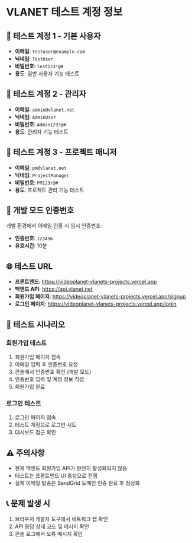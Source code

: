 # VLANET 테스트 계정 정보

## 📧 테스트 계정 1 - 기본 사용자
- **이메일**: `testuser@example.com`
- **닉네임**: `TestUser`
- **비밀번호**: `Test123!@#`
- **용도**: 일반 사용자 기능 테스트

## 📧 테스트 계정 2 - 관리자
- **이메일**: `admin@vlanet.net`
- **닉네임**: `AdminUser`
- **비밀번호**: `Admin123!@#`
- **용도**: 관리자 기능 테스트

## 📧 테스트 계정 3 - 프로젝트 매니저
- **이메일**: `pm@vlanet.net`
- **닉네임**: `ProjectManager`
- **비밀번호**: `PM123!@#`
- **용도**: 프로젝트 관리 기능 테스트

## 🔐 개발 모드 인증번호
개발 환경에서 이메일 인증 시 임시 인증번호:
- **인증번호**: `123456`
- **유효시간**: 10분

## 🌐 테스트 URL
- **프론트엔드**: https://videoplanet-vlanets-projects.vercel.app
- **백엔드 API**: https://api.vlanet.net
- **회원가입 페이지**: https://videoplanet-vlanets-projects.vercel.app/signup
- **로그인 페이지**: https://videoplanet-vlanets-projects.vercel.app/login

## 🧪 테스트 시나리오

### 회원가입 테스트
1. 회원가입 페이지 접속
2. 이메일 입력 후 인증번호 요청
3. 콘솔에서 인증번호 확인 (개발 모드)
4. 인증번호 입력 및 계정 정보 작성
5. 회원가입 완료

### 로그인 테스트
1. 로그인 페이지 접속
2. 테스트 계정으로 로그인 시도
3. 대시보드 접근 확인

## ⚠️ 주의사항
- 현재 백엔드 회원가입 API가 완전히 활성화되지 않음
- 테스트는 프론트엔드 UI 중심으로 진행
- 실제 이메일 발송은 SendGrid 도메인 인증 완료 후 정상화

## 📞 문제 발생 시
1. 브라우저 개발자 도구에서 네트워크 탭 확인
2. API 응답 상태 코드 및 메시지 확인
3. 콘솔 로그에서 오류 메시지 확인